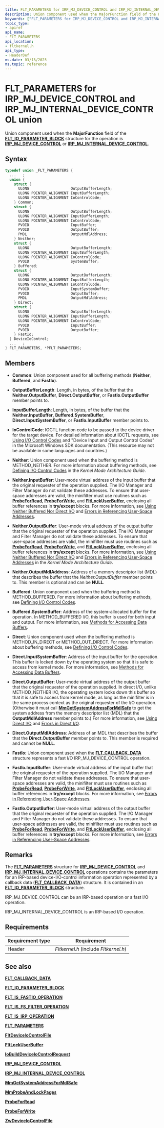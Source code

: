 ```yaml
---
title: FLT_PARAMETERS for IRP_MJ_DEVICE_CONTROL and IRP_MJ_INTERNAL_DEVICE_CONTROL Union
description: Union component used when the MajorFunction field of the FLT_IO_PARAMETER_BLOCK structure for the operation is IRP_MJ_DEVICE_CONTROL or IRP_MJ_INTERNAL_DEVICE_CONTROL.
keywords: ["FLT_PARAMETERS for IRP_MJ_DEVICE_CONTROL and IRP_MJ_INTERNAL_DEVICE_CONTROL union Installable File System Drivers", "FLT_PARAMETERS union Installable File System Drivers", "PFLT_PARAMETERS union pointer Installable File System Drivers"]
topic_type:
- apiref
api_name:
- FLT_PARAMETERS
api_location:
- fltkernel.h
api_type:
- HeaderDef
ms.date: 03/13/2023
ms.topic: reference
---
```


# FLT_PARAMETERS for IRP_MJ_DEVICE_CONTROL and IRP_MJ_INTERNAL_DEVICE_CONTROL union

Union component used when the **MajorFunction** field of the [**FLT_IO_PARAMETER_BLOCK**](/windows-hardware/drivers/ddi/fltkernel/ns-fltkernel-_flt_io_parameter_block) structure for the operation is [**IRP_MJ_DEVICE_CONTROL**](irp-mj-device-control.md) or [**IRP_MJ_INTERNAL_DEVICE_CONTROL**](irp-mj-internal-device-control.md).

## Syntax

``` C
typedef union _FLT_PARAMETERS {
  ...   ;
  union {
    struct {
      ULONG                   OutputBufferLength;
      ULONG POINTER_ALIGNMENT InputBufferLength;
      ULONG POINTER_ALIGNMENT IoControlCode;
    } Common;
    struct {
      ULONG                   OutputBufferLength;
      ULONG POINTER_ALIGNMENT InputBufferLength;
      ULONG POINTER_ALIGNMENT IoControlCode;
      PVOID                   InputBuffer;
      PVOID                   OutputBuffer;
      PMDL                    OutputMdlAddress;
    } Neither;
    struct {
      ULONG                   OutputBufferLength;
      ULONG POINTER_ALIGNMENT InputBufferLength;
      ULONG POINTER_ALIGNMENT IoControlCode;
      PVOID                   SystemBuffer;
    } Buffered;
    struct {
      ULONG                   OutputBufferLength;
      ULONG POINTER_ALIGNMENT InputBufferLength;
      ULONG POINTER_ALIGNMENT IoControlCode;
      PVOID                   InputSystemBuffer;
      PVOID                   OutputBuffer;
      PMDL                    OutputMdlAddress;
    } Direct;
    struct {
      ULONG                   OutputBufferLength;
      ULONG POINTER_ALIGNMENT InputBufferLength;
      ULONG POINTER_ALIGNMENT IoControlCode;
      PVOID                   InputBuffer;
      PVOID                   OutputBuffer;
    } FastIo;
  } DeviceIoControl;
  ...   ;
} FLT_PARAMETERS, *PFLT_PARAMETERS;
```

## Members

- **Common**: Union component used for all buffering methods (**Neither**, **Buffered**, and **FastIo**).

- **OutputBufferLength**: Length, in bytes, of the buffer that the **Neither.OutputBuffer**, **Direct.OutputBuffer**, or **FastIo.OutputBuffer** member points to.

- **InputBufferLength**: Length, in bytes, of the buffer that the **Neither.InputBuffer**, **Buffered.SystemBuffer**, **Direct.InputSystemBuffer**, or **FastIo.InputBuffer** member points to.

- **IoControlCode**: IOCTL function code to be passed to the device driver for the target device. For detailed information about IOCTL requests, see [Using I/O Control Codes](../kernel/introduction-to-i-o-control-codes.md) and "Device Input and Output Control Codes" in the Microsoft Windows SDK documentation. (This resource may not be available in some languages and countries.)

- **Neither**: Union component used when the buffering method is METHOD_NEITHER. For more information about buffering methods, see [Defining I/O Control Codes](../kernel/defining-i-o-control-codes.md) in the *Kernel Mode Architecture Guide*.

- **Neither.InputBuffer**: User-mode virtual address of the input buffer that the original requester of the operation supplied. The I/O Manager and Filter Manager do not validate these addresses. To ensure that user-space addresses are valid, the minifilter must use routines such as [**ProbeForRead**](/windows-hardware/drivers/ddi/wdm/nf-wdm-probeforread), [**ProbeForWrite**](/windows-hardware/drivers/ddi/wdm/nf-wdm-probeforwrite), and [**FltLockUserBuffer**](/windows-hardware/drivers/ddi/fltkernel/nf-fltkernel-fltlockuserbuffer), enclosing all buffer references in **try/except** blocks. For more information, see [Using Neither Buffered Nor Direct I/O](../kernel/using-neither-buffered-nor-direct-i-o.md) and [Errors in Referencing User-Space Addresses](../kernel/errors-in-referencing-user-space-addresses.md).

- **Neither.OutputBuffer**: User-mode virtual address of the output buffer that the original requester of the operation supplied. The I/O Manager and Filter Manager do not validate these addresses. To ensure that user-space addresses are valid, the minifilter must use routines such as [**ProbeForRead**](/windows-hardware/drivers/ddi/wdm/nf-wdm-probeforread), [**ProbeForWrite**](/windows-hardware/drivers/ddi/wdm/nf-wdm-probeforwrite), and [**FltLockUserBuffer**](/windows-hardware/drivers/ddi/fltkernel/nf-fltkernel-fltlockuserbuffer), enclosing all buffer references in **try/except** blocks. For more information, see [Using Neither Buffered Nor Direct I/O](../kernel/using-neither-buffered-nor-direct-i-o.md) and [Errors in Referencing User-Space Addresses](../kernel/errors-in-referencing-user-space-addresses.md) in the *Kernel Mode Architecture Guide*.

- **Neither.OutputMdlAddress**: Address of a memory descriptor list (MDL) that describes the buffer that the *Neither.OutputBuffer* member points to. This member is optional and can be **NULL**.

- **Buffered**: Union component used when the buffering method is METHOD_BUFFERED. For more information about buffering methods, see [Defining I/O Control Codes](../kernel/defining-i-o-control-codes.md).

- **Buffered.SystemBuffer**: Address of the system-allocated buffer for the operation. In METHOD_BUFFERED I/O, this buffer is used for both input and output. For more information, see [Methods for Accessing Data Buffers](../kernel/methods-for-accessing-data-buffers.md).

- **Direct**: Union component used when the buffering method is METHOD_IN_DIRECT or METHOD_OUT_DIRECT. For more information about buffering methods, see [Defining I/O Control Codes](../kernel/defining-i-o-control-codes.md).

- **Direct.InputSystemBuffer**: Address of the input buffer for the operation. This buffer is locked down by the operating system so that it is safe to access from kernel mode. For more information, see [Methods for Accessing Data Buffers](../kernel/methods-for-accessing-data-buffers.md).

- **Direct.OutputBuffer**: User-mode virtual address of the output buffer that the original requester of the operation supplied. In direct I/O, unlike METHOD_NEITHER I/O, the operating system locks down this buffer so that it is safe to access from kernel mode, as long as the minifilter is in the same process context as the original requester of the I/O operation. (Otherwise it must call [**MmGetSystemAddressForMdlSafe**](/windows-hardware/drivers/ddi/wdm/nf-wdm-mmgetsystemaddressformdlsafe) to get the system address from the memory descriptor list (MDL) that the **OutputMdlAddress** member points to.) For more information, see [Using Direct I/O](../kernel/using-direct-i-o.md) and [Errors in Direct I/O](../kernel/errors-in-direct-i-o.md).

- **Direct.OutputMdlAddress**: Address of an MDL that describes the buffer that the **Direct.OutputBuffer** member points to. This member is required and cannot be **NULL**.

- **FastIo**: Union component used when the [**FLT_CALLBACK_DATA**](/windows-hardware/drivers/ddi/fltkernel/ns-fltkernel-_flt_callback_data) structure represents a fast I/O IRP_MJ_DEVICE_CONTROL operation.

- **FastIo.InputBuffer**: User-mode virtual address of the input buffer that the original requester of the operation supplied. The I/O Manager and Filter Manager do not validate these addresses. To ensure that user-space addresses are valid, the minifilter must use routines such as [**ProbeForRead**](/windows-hardware/drivers/ddi/wdm/nf-wdm-probeforread), [**ProbeForWrite**](/windows-hardware/drivers/ddi/wdm/nf-wdm-probeforwrite), and [**FltLockUserBuffer**](/windows-hardware/drivers/ddi/fltkernel/nf-fltkernel-fltlockuserbuffer), enclosing all buffer references in **try/except** blocks. For more information, see [Errors in Referencing User-Space Addresses](../kernel/errors-in-referencing-user-space-addresses.md).

- **FastIo.OutputBuffer**: User-mode virtual address of the output buffer that the original requester of the operation supplied. The I/O Manager and Filter Manager do not validate these addresses. To ensure that user-space addresses are valid, the minifilter must use routines such as [**ProbeForRead**](/windows-hardware/drivers/ddi/wdm/nf-wdm-probeforread), [**ProbeForWrite**](/windows-hardware/drivers/ddi/wdm/nf-wdm-probeforwrite), and [**FltLockUserBuffer**](/windows-hardware/drivers/ddi/fltkernel/nf-fltkernel-fltlockuserbuffer), enclosing all buffer references in **try/except** blocks. For more information, see [Errors in Referencing User-Space Addresses](../kernel/errors-in-referencing-user-space-addresses.md).

## Remarks

The [**FLT_PARAMETERS**](/windows-hardware/drivers/ddi/fltkernel/ns-fltkernel-_flt_parameters) structure for [**IRP_MJ_DEVICE_CONTROL**](irp-mj-device-control.md) and [**IRP_MJ_INTERNAL_DEVICE_CONTROL**](irp-mj-internal-device-control.md) operations contains the parameters for an IRP-based device-I/O-control information operation represented by a callback data ([**FLT_CALLBACK_DATA**](/windows-hardware/drivers/ddi/fltkernel/ns-fltkernel-_flt_callback_data)) structure. It is contained in an [**FLT_IO_PARAMETER_BLOCK**](/windows-hardware/drivers/ddi/fltkernel/ns-fltkernel-_flt_io_parameter_block) structure.

IRP_MJ_DEVICE_CONTROL can be an IRP-based operation or a fast I/O operation.

IRP_MJ_INTERNAL_DEVICE_CONTROL is an IRP-based I/O operation.

## Requirements

| Requirement type | Requirement |
| ---------------- | ----------- |
| Header | *Fltkernel.h* (include *Fltkernel.h*) |

## See also

[**FLT_CALLBACK_DATA**](/windows-hardware/drivers/ddi/fltkernel/ns-fltkernel-_flt_callback_data)

[**FLT_IO_PARAMETER_BLOCK**](/windows-hardware/drivers/ddi/fltkernel/ns-fltkernel-_flt_io_parameter_block)

[**FLT_IS_FASTIO_OPERATION**](/windows-hardware/drivers/ddi/fltkernel/nf-fltkernel-flt_is_fastio_operation)

[**FLT_IS_FS_FILTER_OPERATION**](/previous-versions/ff544648(v=vs.85))

[**FLT_IS_IRP_OPERATION**](/previous-versions/ff544654(v=vs.85))

[**FLT_PARAMETERS**](/windows-hardware/drivers/ddi/fltkernel/ns-fltkernel-_flt_parameters)

[**FltDeviceIoControlFile**](/windows-hardware/drivers/ddi/fltkernel/nf-fltkernel-fltdeviceiocontrolfile)

[**FltLockUserBuffer**](/windows-hardware/drivers/ddi/fltkernel/nf-fltkernel-fltlockuserbuffer)

[**IoBuildDeviceIoControlRequest**](/windows-hardware/drivers/ddi/wdm/nf-wdm-iobuilddeviceiocontrolrequest)

[**IRP_MJ_DEVICE_CONTROL**](irp-mj-device-control.md)

[**IRP_MJ_INTERNAL_DEVICE_CONTROL**](irp-mj-internal-device-control.md)

[**MmGetSystemAddressForMdlSafe**](/windows-hardware/drivers/ddi/wdm/nf-wdm-mmgetsystemaddressformdlsafe)

[**MmProbeAndLockPages**](/windows-hardware/drivers/ddi/wdm/nf-wdm-mmprobeandlockpages)

[**ProbeForRead**](/windows-hardware/drivers/ddi/wdm/nf-wdm-probeforread)

[**ProbeForWrite**](/windows-hardware/drivers/ddi/wdm/nf-wdm-probeforwrite)

[**ZwDeviceIoControlFile**](/windows-hardware/drivers/ddi/ntifs/nf-ntifs-zwdeviceiocontrolfile)

